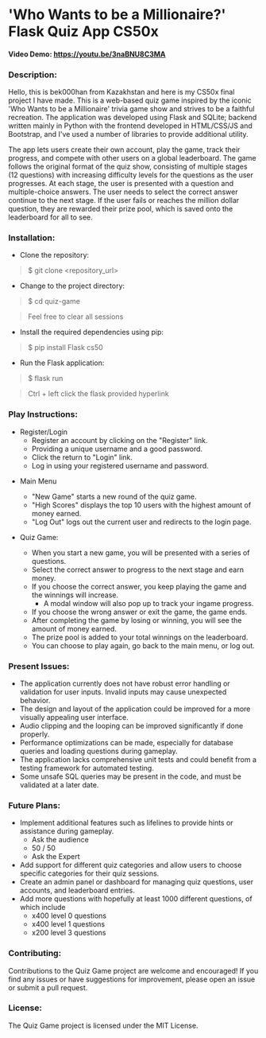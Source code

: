 # **'Who Wants to be a Millionaire?' Flask Quiz App CS50x**
#### **Video Demo**:  https://youtu.be/3naBNU8C3MA
### **Description**:

Hello, this is bek000han from Kazakhstan and here is my CS50x final project I have made. This is a web-based quiz game inspired by the iconic 'Who Wants to be a Millionaire' trivia game show and strives to be a faithful recreation. The application was developed using Flask and SQLite; backend written mainly in Python with  the frontend developed in HTML/CSS/JS and Bootstrap, and I've used a number of libraries to provide additional utility.

The app lets users create their own account, play the game, track their progress, and compete with other users on a global leaderboard. The game follows the original format of the quiz show, consisting of multiple stages (12 questions) with increasing difficulty levels for the questions as the user progresses. At each stage, the user is presented with a question and multiple-choice answers. The user needs to select the correct answer continue to the next stage. If the user fails or reaches the million dollar question, they are rewarded their prize pool, which is saved onto the leaderboard for all to see.

### **Installation**:

- Clone the repository:
> $ git clone <repository_url>
- Change to the project directory:
> $ cd quiz-game

> Feel free to clear all sessions
- Install the required dependencies using pip:
> $ pip install Flask cs50
- Run the Flask application:
> $ flask run

> Ctrl + left click the flask provided hyperlink

### **Play Instructions**:

* Register/Login
    * Register an account by clicking on the "Register" link.
    - Providing a unique username and a good password.
    - Click the return to "Login" link.
    - Log in using your registered username and password.


- Main Menu
    - "New Game" starts a new round of the quiz game.
    - "High Scores" displays the top 10 users with the highest amount of money earned.
    - "Log Out" logs out the current user and redirects to the login page.

- Quiz Game:
    - When you start a new game, you will be presented with a series of questions.
    - Select the correct answer to progress to the next stage and earn money.
    - If you choose the correct answer, you keep playing the game and the winnings will increase.
        - A modal window will also pop up to track your ingame progress.
    - If you choose the wrong answer or exit the game, the game ends.
    - After completing the game by losing or winning, you will see the amount of money earned.
    - The prize pool is added to your total winnings on the leaderboard.
    - You can choose to play again, go back to the main menu, or log out.

### **Present Issues**:

- The application currently does not have robust error handling or validation for user inputs.
Invalid inputs may cause unexpected behavior.
- The design and layout of the application could be improved for a more visually appealing user interface.
- Audio clipping and the looping can be improved significantly if done properly.
- Performance optimizations can be made, especially for database queries and loading questions during gameplay.
- The application lacks comprehensive unit tests and could benefit from a testing framework for automated testing.
- Some unsafe SQL queries may be present in the code, and must be validated at a later date.

### **Future Plans**:

- Implement additional features such as lifelines to provide hints or assistance during gameplay.
    - Ask the audience
    - 50 / 50
    - Ask the Expert
- Add support for different quiz categories and allow users to choose specific categories for their quiz sessions.
- Create an admin panel or dashboard for managing quiz questions, user accounts, and leaderboard entries.
- Add more questions with hopefully at least 1000 different questions, of which include
    - x400 level 0 questions
    - x400 level 1 questions
    - x200 level 3 questions

### **Contributing**:

Contributions to the Quiz Game project are welcome and encouraged! If you find any issues or have suggestions for improvement, please open an issue or submit a pull request.

### **License**:

The Quiz Game project is licensed under the MIT License.
